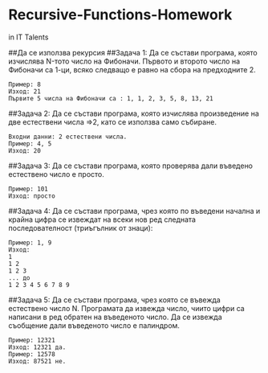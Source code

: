 # Recursive-Functions-Homework
in IT Talents

##Да се използва рекурсия
##Задача 1:
Да се състави програма, която изчислява N-тото число на Фибоначи.
Първото и второто число на Фибоначи са 1-ци, всяко следващо е равно
на сбора на предходните 2.

    Пример: 8
    Изход: 21
    Първите 5 числа на Фибоначи са : 1, 1, 2, 3, 5, 8, 13, 21
##Задача 2:
Да се състави програма, която изчислява произведение на две
естествени числа =>2, като се използва само събиране.

    Входни данни: 2 естествени числа.
    Пример: 4, 5
    Изход: 20
##Задача 3:
Да се състави програма, която проверява дали въведено естествено
число е просто.

    Пример: 101
    Изход: просто
##Задача 4:
Да се състави програма, чрез която по въведени начална и крайна
цифра се извеждат на всеки нов ред следната последователност
(триъгълник от знаци):

    Пример: 1, 9
    Изход:
    1
    1 2
    1 2 3
    ... до
    1 2 3 4 5 6 7 8 9
##Задача 5:
Да се състави програма, чрез която се въвежда естествено число N.
Програмата да извежда число, чиито цифри са написани в ред обратен
на въведеното число.
Да се извежда съобщение дали въведеното число е палиндром.

    Пример: 12321
    Изход: 12321 да.
    Пример: 12578
    Изход: 87521 не.


